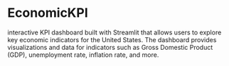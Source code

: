# EconomicKPI
interactive KPI dashboard built with Streamlit that allows users to explore key economic indicators for the United States. The dashboard provides visualizations and data for indicators such as Gross Domestic Product (GDP), unemployment rate, inflation rate, and more.
